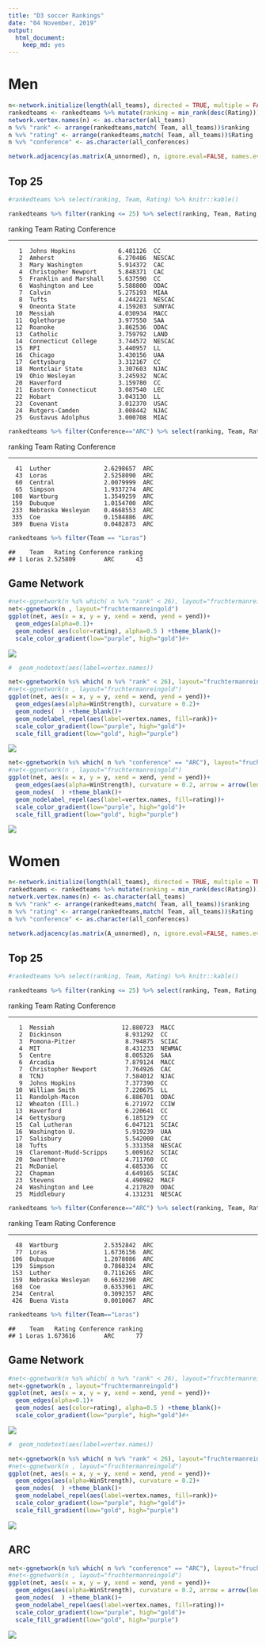 ```yaml
---
title: "D3 soccer Rankings"
date: "04 November, 2019"
output: 
  html_document: 
    keep_md: yes
---
```



# Men
 








```r
n<-network.initialize(length(all_teams), directed = TRUE, multiple = FALSE)
rankedteams <- rankedteams %>% mutate(ranking = min_rank(desc(Rating)))
network.vertex.names(n) <- as.character(all_teams)
n %v% "rank" <- arrange(rankedteams,match( Team, all_teams))$ranking
n %v% "rating" <- arrange(rankedteams,match( Team, all_teams))$Rating
n %v% "conference" <- as.character(all_conferences)

network.adjacency(as.matrix(A_unnormed), n, ignore.eval=FALSE, names.eval = c("WinStrength"))
```
## Top 25

```r
#rankedteams %>% select(ranking, Team, Rating) %>% knitr::kable()

rankedteams %>% filter(ranking <= 25) %>% select(ranking, Team, Rating, Conference) %>% knitr::kable()
```



 ranking  Team                       Rating  Conference 
--------  ----------------------  ---------  -----------
       1  Johns Hopkins            6.481126  CC         
       2  Amherst                  6.270486  NESCAC     
       3  Mary Washington          5.914372  CAC        
       4  Christopher Newport      5.848371  CAC        
       5  Franklin and Marshall    5.637590  CC         
       6  Washington and Lee       5.588800  ODAC       
       7  Calvin                   5.275193  MIAA       
       8  Tufts                    4.244221  NESCAC     
       9  Oneonta State            4.159203  SUNYAC     
      10  Messiah                  4.030934  MACC       
      11  Oglethorpe               3.977550  SAA        
      12  Roanoke                  3.862536  ODAC       
      13  Catholic                 3.759792  LAND       
      14  Connecticut College      3.744572  NESCAC     
      15  RPI                      3.440957  LL         
      16  Chicago                  3.430156  UAA        
      17  Gettysburg               3.312167  CC         
      18  Montclair State          3.307603  NJAC       
      19  Ohio Wesleyan            3.245932  NCAC       
      20  Haverford                3.159780  CC         
      21  Eastern Connecticut      3.087540  LEC        
      22  Hobart                   3.043130  LL         
      23  Covenant                 3.012370  USAC       
      24  Rutgers-Camden           3.008442  NJAC       
      25  Gustavus Adolphus        3.000708  MIAC       

```r
rankedteams %>% filter(Conference=="ARC") %>% select(ranking, Team, Rating, Conference) %>% knitr::kable()
```



 ranking  Team                    Rating  Conference 
--------  ------------------  ----------  -----------
      41  Luther               2.6298657  ARC        
      43  Loras                2.5258090  ARC        
      60  Central              2.0079999  ARC        
      65  Simpson              1.9337274  ARC        
     108  Wartburg             1.3549259  ARC        
     159  Dubuque              1.0154700  ARC        
     233  Nebraska Wesleyan    0.4668553  ARC        
     335  Coe                  0.1584886  ARC        
     389  Buena Vista          0.0482873  ARC        

```r
rankedteams %>% filter(Team == "Loras")
```

```
##    Team   Rating Conference ranking
## 1 Loras 2.525809        ARC      43
```

## Game Network


```r
#net<-ggnetwork(n %s% which( n %v% "rank" < 26), layout="fruchtermanreingold")
net<-ggnetwork(n , layout="fruchtermanreingold")
ggplot(net, aes(x = x, y = y, xend = xend, yend = yend))+
  geom_edges(alpha=0.1)+
  geom_nodes( aes(color=rating), alpha=0.5 ) +theme_blank()+
  scale_color_gradient(low="purple", high="gold")#+
```

![](PullAndNetwork_files/figure-html/plotNetwork-1.png)<!-- -->

```r
#  geom_nodetext(aes(label=vertex.names))
```


```r
net<-ggnetwork(n %s% which( n %v% "rank" < 26), layout="fruchtermanreingold")
#net<-ggnetwork(n , layout="fruchtermanreingold")
ggplot(net, aes(x = x, y = y, xend = xend, yend = yend))+
  geom_edges(aes(alpha=WinStrength), curvature = 0.2)+
  geom_nodes(  ) +theme_blank()+
  geom_nodelabel_repel(aes(label=vertex.names, fill=rank))+
  scale_color_gradient(low="purple", high="gold")+
  scale_fill_gradient(low="gold", high="purple")
```

![](PullAndNetwork_files/figure-html/plottop25Men-1.png)<!-- -->



```r
net<-ggnetwork(n %s% which( n %v% "conference" == "ARC"), layout="fruchtermanreingold")
#net<-ggnetwork(n , layout="fruchtermanreingold")
ggplot(net, aes(x = x, y = y, xend = xend, yend = yend))+
  geom_edges(aes(alpha=WinStrength), curvature = 0.2, arrow = arrow(length = unit(3, "points")))+
  geom_nodes(  ) +theme_blank()+
  geom_nodelabel_repel(aes(label=vertex.names, fill=rating))+
  scale_color_gradient(low="purple", high="gold")+
  scale_fill_gradient(low="gold", high="purple")
```

![](PullAndNetwork_files/figure-html/plotARCMen-1.png)<!-- -->

# Women





```r
n<-network.initialize(length(all_teams), directed = TRUE, multiple = TRUE)
rankedteams <- rankedteams %>% mutate(ranking = min_rank(desc(Rating)))
network.vertex.names(n) <- as.character(all_teams)
n %v% "rank" <- arrange(rankedteams,match( Team, all_teams))$ranking
n %v% "rating" <- arrange(rankedteams,match( Team, all_teams))$Rating
n %v% "conference" <- as.character(all_conferences)

network.adjacency(as.matrix(A_unnormed), n, ignore.eval=FALSE, names.eval = c("WinStrength"))
```
## Top 25


```r
#rankedteams %>% select(ranking, Team, Rating) %>% knitr::kable()

rankedteams %>% filter(ranking <= 25) %>% select(ranking, Team, Rating, Conference) %>% knitr::kable()
```



 ranking  Team                         Rating  Conference 
--------  -----------------------  ----------  -----------
       1  Messiah                   12.880723  MACC       
       2  Dickinson                  8.931292  CC         
       3  Pomona-Pitzer              8.794875  SCIAC      
       4  MIT                        8.431233  NEWMAC     
       5  Centre                     8.005326  SAA        
       6  Arcadia                    7.879124  MACC       
       7  Christopher Newport        7.764926  CAC        
       8  TCNJ                       7.584012  NJAC       
       9  Johns Hopkins              7.377390  CC         
      10  William Smith              7.220675  LL         
      11  Randolph-Macon             6.886701  ODAC       
      12  Wheaton (Ill.)             6.271972  CCIW       
      13  Haverford                  6.220641  CC         
      14  Gettysburg                 6.185129  CC         
      15  Cal Lutheran               6.047121  SCIAC      
      16  Washington U.              5.919239  UAA        
      17  Salisbury                  5.542000  CAC        
      18  Tufts                      5.331358  NESCAC     
      19  Claremont-Mudd-Scripps     5.009162  SCIAC      
      20  Swarthmore                 4.711760  CC         
      21  McDaniel                   4.685336  CC         
      22  Chapman                    4.649165  SCIAC      
      23  Stevens                    4.490982  MACF       
      24  Washington and Lee         4.217820  ODAC       
      25  Middlebury                 4.131231  NESCAC     

```r
rankedteams %>% filter(Conference=="ARC") %>% select(ranking, Team, Rating, Conference) %>% knitr::kable()
```



 ranking  Team                    Rating  Conference 
--------  ------------------  ----------  -----------
      48  Wartburg             2.5352842  ARC        
      77  Loras                1.6736156  ARC        
     106  Dubuque              1.2078086  ARC        
     139  Simpson              0.7868324  ARC        
     153  Luther               0.7116265  ARC        
     159  Nebraska Wesleyan    0.6632390  ARC        
     168  Coe                  0.6353961  ARC        
     234  Central              0.3092357  ARC        
     426  Buena Vista          0.0010067  ARC        

```r
rankedteams %>% filter(Team=="Loras")
```

```
##    Team   Rating Conference ranking
## 1 Loras 1.673616        ARC      77
```

## Game Network


```r
#net<-ggnetwork(n %s% which( n %v% "rank" < 26), layout="fruchtermanreingold")
net<-ggnetwork(n , layout="fruchtermanreingold")
ggplot(net, aes(x = x, y = y, xend = xend, yend = yend))+
  geom_edges(alpha=0.1)+
  geom_nodes( aes(color=rating), alpha=0.5 ) +theme_blank()+
  scale_color_gradient(low="purple", high="gold")#+
```

![](PullAndNetwork_files/figure-html/plotNetworkWomen-1.png)<!-- -->

```r
#  geom_nodetext(aes(label=vertex.names))
```




```r
net<-ggnetwork(n %s% which( n %v% "rank" < 26), layout="fruchtermanreingold")
#net<-ggnetwork(n , layout="fruchtermanreingold")
ggplot(net, aes(x = x, y = y, xend = xend, yend = yend))+
  geom_edges(aes(alpha=WinStrength), curvature = 0.2)+
  geom_nodes(  ) +theme_blank()+
  geom_nodelabel_repel(aes(label=vertex.names, fill=rank))+
  scale_color_gradient(low="purple", high="gold")+
  scale_fill_gradient(low="gold", high="purple")
```

![](PullAndNetwork_files/figure-html/plottop25Women-1.png)<!-- -->

## ARC


```r
net<-ggnetwork(n %s% which( n %v% "conference" == "ARC"), layout="fruchtermanreingold")
#net<-ggnetwork(n , layout="fruchtermanreingold")
ggplot(net, aes(x = x, y = y, xend = xend, yend = yend))+
  geom_edges(aes(alpha=WinStrength), curvature = 0.2, arrow = arrow(length = unit(3, "points")))+
  geom_nodes(  ) +theme_blank()+
  geom_nodelabel_repel(aes(label=vertex.names, fill=rating))+
  scale_color_gradient(low="purple", high="gold")+
  scale_fill_gradient(low="gold", high="purple")
```

![](PullAndNetwork_files/figure-html/plotARCWomen-1.png)<!-- -->
